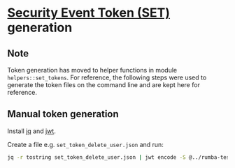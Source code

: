 # [Security Event Token (SET)](https://tools.ietf.org/html/rfc8417) generation

## Note
Token generation has moved to helper functions in module `helpers::set_tokens`. For reference, the following steps were used to generate the token files on the command line and are kept here for reference.

## Manual token generation
Install [jq](https://stedolan.github.io/jq/) and [jwt](https://github.com/mike-engel/jwt-cli).

Create a file e.g. `set_token_delete_user.json` and run:

```sh
jq -r tostring set_token_delete_user.json | jwt encode -S @../rumba-test.pem -A RS256 -k TEST_KEY - > set_token_delete_user.txt
```
